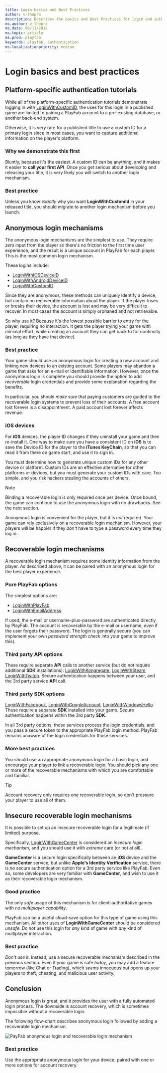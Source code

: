 ```yaml
---
title: Login basics and Best Practices
author: v-thopra
description: Describes the basics and Best Practices for login and authentication of players in PlayFab.
ms.author: v-thopra
ms.date: 06/11/2018
ms.topic: article
ms.prod: playfab
keywords: playfab, authentication
ms.localizationpriority: medium
---
```


# Login basics and best practices

## Platform-specific authentication tutorials

While all of the platform-specific authentication tutorials demonstrate logging in with [LoginWithCustomID](xref:titleid.playfabapi.com.client.authentication.loginwithcustomid), the uses for this login in a published game are limited to pairing a PlayFab account to a pre-existing database, or another back-end system.

Otherwise, it is very rare for a published title to use a custom ID for a primary login since in most cases, you want to capture additional information on the player's platform.

### Why we demonstrate this first

Bluntly, because it's the easiest. A custom ID can be anything, and it makes it easier to **call your first API**. Once you get serious about developing and releasing your title, it is very likely you will switch to another login mechanism.

### Best practice

Unless you know *exactly* why you want **LoginWithCustomId** in your released title, you should migrate to another login mechanism before you launch.

## Anonymous login mechanisms

The anonymous login mechanisms are the simplest to use. They require *zero* input from the player so there's no friction to the first time user experience, and the result is a unique account in PlayFab for each player. This is the most common login mechanism.

These logins include:

- [LoginWithIOSDeviceID](xref:titleid.playfabapi.com.client.authentication.loginwithiosdeviceid)
- [LoginWithAndroidDeviceID](xref:titleid.playfabapi.com.client.authentication.loginwithandroiddeviceid)
- [LoginWithCustomID](xref:titleid.playfabapi.com.client.authentication.loginwithcustomid)

Since they are anonymous, these methods can uniquely identify a device, but contain no recoverable information about the player. If the player loses or breaks their device, the account is lost and may be very difficult to recover. In most cases the account is simply orphaned and not retrievable.

So why use it? Because it's the lowest possible barrier to entry for the player, requiring no interaction. It gets the player trying your game with minimal effort, while creating an account they can get back to for continuity (as long as they have that device).

### Best practice

Your game should use an anonymous login for creating a new account and linking new devices to an existing account. Some players may abandon a game that asks for an e-mail or identifiable information. However, once the anonymous login is complete you should provide the option to add *recoverable* login credentials and provide some explanation regarding the benefits.

In particular, you should *make sure* that paying customers are guided to the recoverable login systems to prevent loss of their accounts. A free account lost forever is a disappointment. A paid account lost forever affects revenue.

### iOS devices

For **iOS** devices, the player ID changes if they uninstall your game and then *re*-install it. One way to make sure you have a consistent ID on **iOS** is to save the Device ID for the player to the **iTunes KeyChain**, so that you can read it from there on game start, and use it to sign in.

You must determine how to generate unique custom IDs for any other device or platform. Custom IDs are an effective alternative for other platforms or devices, but you must generate your custom IDs with care. Too simple, and you risk hackers stealing the accounts of others.

> [!NOTE]
> Binding a recoverable login is only required once per device. Once bound, the game can continue to use the anonymous login with no drawbacks. See the next section.

Anonymous login is convenient for the player, but it is *not* required. Your game can rely exclusively on a recoverable login mechanism. However, your players will be happier if they *don't* have to type a password every time they log in.

## Recoverable login mechanisms

A recoverable login mechanism requires some identity information from the player. As described above, it can be paired with an anonymous login for the best player experience.

### Pure PlayFab options

The simplest options are:

- [LoginWithPlayFab](xref:titleid.playfabapi.com.client.authentication.loginwithplayfab)
- [LoginWithEmailAddress](xref:titleid.playfabapi.com.client.authentication.loginwithemailaddress).

If used, the e-mail or username-plus-password are authenticated directly by PlayFab. The account is recoverable by the e-mail or username, *even* if the user forgets their password. The login is generally secure (you can implement your own *password strength check* into your game to improve this).

### Third party API options

These require separate **API** calls to another service (but do not require additional **SDK** installations): [LoginWithKongregate](xref:titleid.playfabapi.com.client.authentication.loginwithkongregate), [LoginWithSteam](xref:titleid.playfabapi.com.client.authentication.loginwithsteam), [LoginWithTwitch](xref:titleid.playfabapi.com.client.authentication.loginwithtwitch). Secure authentication happens between your user, and the 3rd party service **API** call.

### Third party SDK options

[LoginWithFacebook](xref:titleid.playfabapi.com.client.authentication.loginwithfacebook), [LoginWithGoogleAccount](xref:titleid.playfabapi.com.client.authentication.loginwithgoogleaccount), [LoginWithWindowsHello](xref:titleid.playfabapi.com.client.authentication.loginwithwindowshello). These require a separate **SDK** installed into your game. Secure authentication happens within the 3rd party **SDK**.

In all 3rd party options, those services process the login credentials, and you pass a secure token to the appropriate PlayFab login method. PlayFab remains unaware of the login credentials for those services.

### More best practices

You should use an appropriate anonymous login for a basic login, and encourage your player to link a recoverable login. You should pick any one or more of the recoverable mechanisms with which you are comfortable and familiar.

> [!TIP]
> Account recovery only requires *one* recoverable login, so don't pressure your player to use all of them.

## Insecure recoverable login mechanisms

It is possible to set up an insecure recoverable login for a legitimate (if limited) purpose.

Specifically, [LoginWithGameCenter](xref:titleid.playfabapi.com.client.authentication.loginwithgamecenter) is considered an *insecure login mechanism*, and you should use it with *extreme* care (or not at all).

**GameCenter** is a secure login specifically between an **iOS** device and the **GameCenter** service, but unlike **Apple's Identity Verification** service, there is *no* secure authentication option for a 3rd party service like PlayFab. Even so, some developers are very familiar with **GameCenter**, and wish to use it as their recoverable login mechanism.

### Good practice

The only *safe* usage of this mechanism is for client-authoritative games with *no multiplayer capability*.

PlayFab can be a useful cloud-save option for this type of game using this mechanism. All other uses of **LoginWithGameCenter** should be considered *unsafe*. Do *not* use this login for *any* kind of game with *any* kind of multiplayer interaction.

### Best practice

*Don't use it*. Instead, use a secure recoverable mechanism described in the previous section. Even if your game is safe *today*, you may add a feature tomorrow (like Chat or Trading), which *seems* innocuous but opens up your players to theft, cheating, and malicious user activity.

## Conclusion

Anonymous login is great, and it provides the user with a fully automated login process. The downside is account recovery, which is sometimes impossible without a recoverable login.

The following flow-chart describes anonymous login followed by adding a recoverable login mechanism.

![PayFab anonymous login and recoverable login mechanism](../media/tutorials/playfab-anonymous-login-and-recoverable-login.png)  

### Best practice

Use the appropriate anonymous login for your device, paired with one or more options for account recovery.
